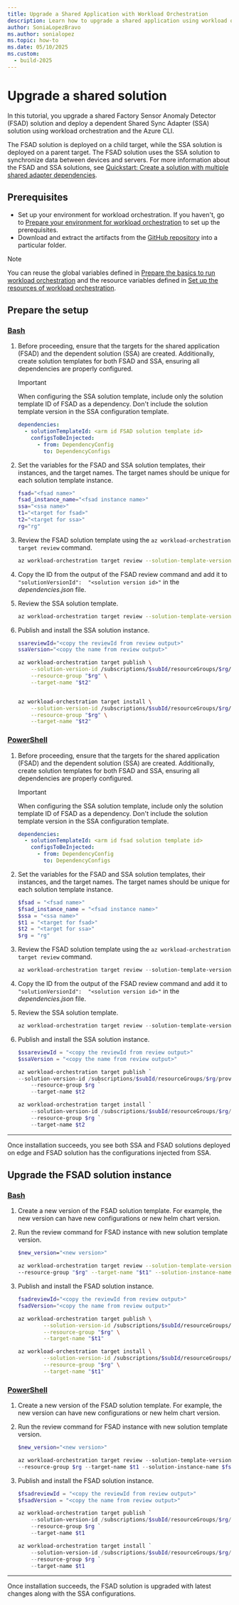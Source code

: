 ```yaml
---
title: Upgrade a Shared Application with Workload Orchestration
description: Learn how to upgrade a shared application using workload orchestration via CLI.
author: SoniaLopezBravo
ms.author: sonialopez
ms.topic: how-to
ms.date: 05/10/2025
ms.custom:
  - build-2025
---
```


# Upgrade a shared solution

In this tutorial, you upgrade a shared Factory Sensor Anomaly Detector (FSAD) solution and deploy a dependent Shared Sync Adapter (SSA) solution using workload orchestration and the Azure CLI. 

The FSAD solution is deployed on a child target, while the SSA solution is deployed on a parent target. The FSAD solution uses the SSA solution to synchronize data between devices and servers. For more information about the FSAD and SSA solutions, see [Quickstart: Create a solution with multiple shared adapter dependencies](quickstart-solution-multiple-shared-adapter-dependency.md).

## Prerequisites

- Set up your environment for workload orchestration. If you haven't, go to [Prepare your environment for workload orchestration](initial-setup-environment.md) to set up the prerequisites.
- Download and extract the artifacts from the [GitHub repository](https://github.com/Azure/workload-orchestration/blob/main/workload%20orchestration%20files.zip) into a particular folder. 

> [!NOTE]
> You can reuse the global variables defined in [Prepare the basics to run workload orchestration](initial-setup-environment.md#prepare-the-basics-to-run-workload-orchestration) and the resource variables defined in [Set up the resources of workload orchestration](initial-setup-configuration.md#set-up-the-resources-of-workload-orchestration).


## Prepare the setup

### [Bash](#tab/bash)

1. Before proceeding, ensure that the targets for the shared application (FSAD) and the dependent solution (SSA) are created. Additionally, create solution templates for both FSAD and SSA, ensuring all dependencies are properly configured.

    > [!IMPORTANT]
    > When configuring the SSA solution template, include only the solution template ID of FSAD as a dependency. Don't include the solution template version in the SSA configuration template.
    
    ```yaml
    dependencies:
      - solutionTemplateId: <arm id FSAD solution template id>
        configsToBeInjected:
          - from: DependencyConfig
            to: DependencyConfigs
    ```

1. Set the variables for the FSAD and SSA solution templates, their instances, and the target names. The target names should be unique for each solution template instance.

    ```bash
    fsad="<fsad name>"
    fsad_instance_name="<fsad instance name>"
    ssa="<ssa name>"
    t1="<target for fsad>"
    t2="<target for ssa>"
    rg="rg"
    ```

1. Review the FSAD solution template using the `az workload-orchestration target review` command.

    ```bash 
    az workload-orchestration target review --solution-template-version-id /subscriptions/$subId/resourceGroups/$rg/providers/Microsoft.Edge/solutionTemplates/$fsad/versions/1.0.0 --resource-group "$rg" --target-name "$t1" --solution-instance-name "$fsad_instance_name"
    ```

1. Copy the ID from the output of the FSAD review command and add it to `"solutionVersionId":  "<solution version id>"` in the *dependencies.json* file. 
1. Review the SSA solution template.

    ```bash 
    az workload-orchestration target review --solution-template-version-id /subscriptions/$subId/resourceGroups/$rg/providers/Microsoft.Edge/solutionTemplates/$ssa/versions/1.0.0 --resource-group "$rg" --target-name "$t2" --solution-dependencies "@dependencies.json" 
    ```

1. Publish and install the SSA solution instance.

    ```bash 
    ssareviewId="<copy the reviewId from review output>"
    ssaVersion="<copy the name from review output>"

    az workload-orchestration target publish \
        --solution-version-id /subscriptions/$subId/resourceGroups/$rg/providers/private.edge/targets/$t2/solutions/$ssa/versions/$ssaVersion \
        --resource-group "$rg" \
        --target-name "$t2"


    az workload-orchestration target install \
        --solution-version-id /subscriptions/$subId/resourceGroups/$rg/providers/private.edge/targets/$t2/solutions/$ssa/versions/$ssaVersion \
        --resource-group "$rg" \
        --target-name "$t2"
    ```

### [PowerShell](#tab/powershell)

1. Before proceeding, ensure that the targets for the shared application (FSAD) and the dependent solution (SSA) are created. Additionally, create solution templates for both FSAD and SSA, ensuring all dependencies are properly configured.

    > [!IMPORTANT]
    > When configuring the SSA solution template, include only the solution template ID of FSAD as a dependency. Don't include the solution template version in the SSA configuration template.
    
    ```yaml
    dependencies:
      - solutionTemplateId: <arm id fsad solution template id>
        configsToBeInjected:
          - from: DependencyConfig
            to: DependencyConfigs
    ```

1. Set the variables for the FSAD and SSA solution templates, their instances, and the target names. The target names should be unique for each solution template instance.

    ```powershell
    $fsad = "<fsad name>"
    $fsad_instance_name = "<fsad instance name>"
    $ssa = "<ssa name>"
    $t1 = "<target for fsad>"
    $t2 = "<target for ssa>"
    $rg = "rg"
    ```

1. Review the FSAD solution template using the `az workload-orchestration target review` command.

    ```powershell
    az workload-orchestration target review --solution-template-version-id /subscriptions/$subId/resourceGroups/$rg/providers/Microsoft.Edge/solutionTemplates/$fsad/versions/1.0.0 --resource-group $rg --target-name $t1 --solution-instance-name $fsad_instance_name
    ```

1. Copy the ID from the output of the FSAD review command and add it to `"solutionVersionId":  "<solution version id>"` in the *dependencies.json* file. 
1. Review the SSA solution template.

    ```powershell
    az workload-orchestration target review --solution-template-version-id /subscriptions/$subId/resourceGroups/$rg/providers/Microsoft.Edge/solutionTemplates/$ssa/versions/1.0.0 --resource-group $rg --target-name $t2 --solution-dependencies "@dependencies.json"
    ```

1. Publish and install the SSA solution instance.

    ```powershell
    $ssareviewId = "<copy the reviewId from review output>"
    $ssaVersion = "<copy the name from review output>"

    az workload-orchestration target publish `
    --solution-version-id /subscriptions/$subId/resourceGroups/$rg/providers/private.edge/targets/$t2/solutions/$ssa/versions/$ssaVersion `
        --resource-group $rg `
        --target-name $t2

    az workload-orchestration target install `
        --solution-version-id /subscriptions/$subId/resourceGroups/$rg/providers/private.edge/targets/$t2/solutions/$ssa/versions/$ssaVersion `
        --resource-group $rg `
        --target-name $t2
    ```

***

Once installation succeeds, you see both SSA and FSAD solutions deployed on edge and FSAD solution has the configurations injected from SSA.

## Upgrade the FSAD solution instance

### [Bash](#tab/bash)

1. Create a new version of the FSAD solution template. For example, the new version can have new configurations or new helm chart version.
1. Run the review command for FSAD instance with new solution template version.

    ```bash
    $new_version="<new version>"

    az workload-orchestration target review --solution-template-version-id /subscriptions/$subId/resourceGroups/$rg/providers/Microsoft.Edge/solutionTemplates/$fsad/versions/$new_version 
    --resource-group "$rg" --target-name "$t1" --solution-instance-name "$fsad_instance_name"
    ```

1. Publish and install the FSAD solution instance.

    ```bash
    fsadreviewId="<copy the reviewId from review output>"
    fsadVersion="<copy the name from review output>"

    az workload-orchestration target publish \
            --solution-version-id /subscriptions/$subId/resourceGroups/$rg/providers/private.edge/targets/$t1/solutions/$fsad/versions/$fsadVersion \
            --resource-group "$rg" \
            --target-name "$t1"
    
    az workload-orchestration target install \
            --solution-version-id /subscriptions/$subId/resourceGroups/$rg/providers/private.edge/targets/$t1/solutions/$fsad/versions/$fsadVersion \
            --resource-group "$rg" \
            --target-name "$t1"
    ```

### [PowerShell](#tab/powershell)

1. Create a new version of the FSAD solution template. For example, the new version can have new configurations or new helm chart version.
1. Run the review command for FSAD instance with new solution template version.

    ```powershell
    $new_version="<new version>"

    az workload-orchestration target review --solution-template-version-id /subscriptions/$subId/resourceGroups/$rg/providers/Microsoft.Edge/solutionTemplates/$fsad/versions/$new_version 
    --resource-group $rg --target-name $t1 --solution-instance-name $fsad_instance_name
    ```

1. Publish and install the FSAD solution instance.

    ```powershell
    $fsadreviewId = "<copy the reviewId from review output>"
    $fsadVersion = "<copy the name from review output>"

    az workload-orchestration target publish `
        --solution-version-id /subscriptions/$subId/resourceGroups/$rg/providers/private.edge/targets/$t1/solutions/$fsad/versions/$fsadVersion `
        --resource-group $rg `
        --target-name $t1

    az workload-orchestration target install `
        --solution-version-id /subscriptions/$subId/resourceGroups/$rg/providers/private.edge/targets/$t1/solutions/$fsad/versions/$fsadVersion `
        --resource-group $rg `
        --target-name $t1
    ```

***

Once installation succeeds, the FSAD solution is upgraded with latest changes along with the SSA configurations.